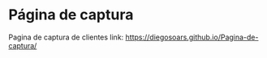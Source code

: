 # Página de captura
 Pagina de captura de clientes 
link:  https://diegosoars.github.io/Pagina-de-captura/
